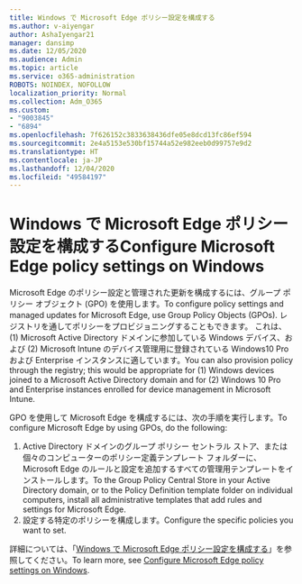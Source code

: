 ```yaml
---
title: Windows で Microsoft Edge ポリシー設定を構成する
ms.author: v-aiyengar
author: AshaIyengar21
manager: dansimp
ms.date: 12/05/2020
ms.audience: Admin
ms.topic: article
ms.service: o365-administration
ROBOTS: NOINDEX, NOFOLLOW
localization_priority: Normal
ms.collection: Adm_O365
ms.custom:
- "9003845"
- "6894"
ms.openlocfilehash: 7f626152c3833638436dfe05e8dcd13fc86ef594
ms.sourcegitcommit: 2e4a5153e530bf15744a52e982eeb0d99757e9d2
ms.translationtype: HT
ms.contentlocale: ja-JP
ms.lasthandoff: 12/04/2020
ms.locfileid: "49584197"
---
```

# <a name="configure-microsoft-edge-policy-settings-on-windows"></a><span data-ttu-id="1524f-102">Windows で Microsoft Edge ポリシー設定を構成する</span><span class="sxs-lookup"><span data-stu-id="1524f-102">Configure Microsoft Edge policy settings on Windows</span></span>

<span data-ttu-id="1524f-103">Microsoft Edge のポリシー設定と管理された更新を構成するには、グループ ポリシー オブジェクト (GPO) を使用します。</span><span class="sxs-lookup"><span data-stu-id="1524f-103">To configure policy settings and managed updates for Microsoft Edge, use Group Policy Objects (GPOs).</span></span> <span data-ttu-id="1524f-104">レジストリを通してポリシーをプロビジョニングすることもできます。 これは、(1) Microsoft Active Directory ドメインに参加している Windows デバイス、および (2) Microsoft Intune のデバイス管理用に登録されている Windows10 Pro および Enterprise インスタンスに適しています。</span><span class="sxs-lookup"><span data-stu-id="1524f-104">You can also provision policy through the registry; this would be appropriate for (1) Windows devices joined to a Microsoft Active Directory domain and for (2) Windows 10 Pro and Enterprise instances enrolled for device management in Microsoft Intune.</span></span>

<span data-ttu-id="1524f-105">GPO を使用して Microsoft Edge を構成するには、次の手順を実行します。</span><span class="sxs-lookup"><span data-stu-id="1524f-105">To configure Microsoft Edge by using GPOs, do the following:</span></span>

1. <span data-ttu-id="1524f-106">Active Directory ドメインのグループ ポリシー セントラル ストア、または個々のコンピューターのポリシー定義テンプレート フォルダーに、Microsoft Edge のルールと設定を追加するすべての管理用テンプレートをインストールします。</span><span class="sxs-lookup"><span data-stu-id="1524f-106">To the Group Policy Central Store in your Active Directory domain, or to the Policy Definition template folder on individual computers, install all administrative templates that add rules and settings for Microsoft Edge.</span></span>
2. <span data-ttu-id="1524f-107">設定する特定のポリシーを構成します。</span><span class="sxs-lookup"><span data-stu-id="1524f-107">Configure the specific policies you want to set.</span></span>

<span data-ttu-id="1524f-108">詳細については、「[Windows で Microsoft Edge ポリシー設定を構成する](https://go.microsoft.com/fwlink/?linkid=2135024)」を参照してください。</span><span class="sxs-lookup"><span data-stu-id="1524f-108">To learn more, see [Configure Microsoft Edge policy settings on Windows](https://go.microsoft.com/fwlink/?linkid=2135024).</span></span>
